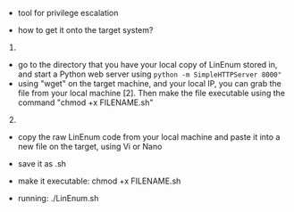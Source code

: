 - tool for privilege escalation

- how to get it onto the target system?  
1. 
- go to the directory that you have your local copy of LinEnum stored in, and start a Python web server using `python -m SimpleHTTPServer 8000"`
- using "wget" on the target machine, and your local IP, you can grab the file from your local machine [2]. Then make the file executable using the command "chmod +x FILENAME.sh"
2.     
- copy the raw LinEnum code from your local machine and paste it into a new file on the target, using Vi or Nano
- save it as .sh
- make it executable: chmod +x FILENAME.sh

- running: ./LinEnum.sh
